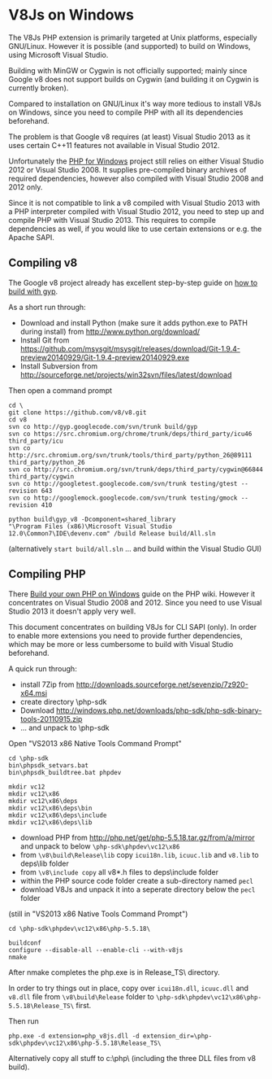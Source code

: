 V8Js on Windows
===============

The V8Js PHP extension is primarily targeted at Unix platforms, especially
GNU/Linux.  However it is possible (and supported) to build on Windows, using
Microsoft Visual Studio.

Building with MinGW or Cygwin is not officially supported; mainly since
Google v8 does not support builds on Cygwin (and building it on Cygwin is
currently broken).

Compared to installation on GNU/Linux it's way more tedious to install V8Js
on Windows, since you need to compile PHP with all its dependencies beforehand.

The problem is that Google v8 requires (at least) Visual Studio 2013 as it
uses certain C++11 features not available in Visual Studio 2012.

Unfortunately the [PHP for Windows](http://windows.php.net/) project still
relies on either Visual Studio 2012 or Visual Studio 2008.
It supplies pre-compiled binary archives of required dependencies, however also
compiled with Visual Studio 2008 and 2012 only.

Since it is not compatible to link a v8 compiled with Visual Studio 2013 with
a PHP interpreter compiled with Visual Studio 2012, you need to step up and
compile PHP with Visual Studio 2013.  This requires to compile dependencies as
well, if you would like to use certain extensions or e.g. the Apache SAPI.


Compiling v8
------------

The Google v8 project already has excellent step-by-step guide on
[how to build with gyp](https://code.google.com/p/v8-wiki/wiki/BuildingWithGYP).

As a short run through:

* Download and install Python (make sure it adds python.exe to PATH during install)
  from http://www.python.org/download/
* Install Git from https://github.com/msysgit/msysgit/releases/download/Git-1.9.4-preview20140929/Git-1.9.4-preview20140929.exe
* Install Subversion from http://sourceforge.net/projects/win32svn/files/latest/download

Then open a command prompt

```
cd \
git clone https://github.com/v8/v8.git
cd v8
svn co http://gyp.googlecode.com/svn/trunk build/gyp
svn co https://src.chromium.org/chrome/trunk/deps/third_party/icu46 third_party/icu
svn co http://src.chromium.org/svn/trunk/tools/third_party/python_26@89111 third_party/python_26
svn co http://src.chromium.org/svn/trunk/deps/third_party/cygwin@66844 third_party/cygwin
svn co http://googletest.googlecode.com/svn/trunk testing/gtest --revision 643
svn co http://googlemock.googlecode.com/svn/trunk testing/gmock --revision 410

python build\gyp_v8 -Dcomponent=shared_library
"\Program Files (x86)\Microsoft Visual Studio 12.0\Common7\IDE\devenv.com" /build Release build/All.sln
```

(alternatively `start build/all.sln` ... and build within the Visual Studio GUI)



Compiling PHP
-------------

There [Build your own PHP on Windows](https://wiki.php.net/internals/windows/stepbystepbuild)
guide on the PHP wiki.  However it concentrates on Visual Studio 2008 and 2012.
Since you need to use Visual Studio 2013 it doesn't apply very well.

This document concentrates on building V8Js for CLI SAPI (only).  In order
to enable more extensions you need to provide further dependencies, which may
be more or less cumbersome to build with Visual Studio beforehand.

A quick run through:

* install 7Zip from http://downloads.sourceforge.net/sevenzip/7z920-x64.msi
* create directory \php-sdk
* Download http://windows.php.net/downloads/php-sdk/php-sdk-binary-tools-20110915.zip
* ... and unpack to \php-sdk

Open "VS2013 x86 Native Tools Command Prompt"

```
cd \php-sdk
bin\phpsdk_setvars.bat
bin\phpsdk_buildtree.bat phpdev

mkdir vc12
mkdir vc12\x86
mkdir vc12\x86\deps
mkdir vc12\x86\deps\bin
mkdir vc12\x86\deps\include
mkdir vc12\x86\deps\lib
```

* download PHP from http://php.net/get/php-5.5.18.tar.gz/from/a/mirror
  and unpack to below `\php-sdk\phpdev\vc12\x86`
* from `\v8\build\Release\lib` copy `icui18n.lib`, `icuuc.lib` and `v8.lib`
  to deps\lib folder
* from `\v8\include copy` all v8*.h files to deps\include folder
* within the PHP source code folder create a sub-directory named `pecl`
* download V8Js and unpack it into a seperate directory below the `pecl` folder

(still in "VS2013 x86 Native Tools Command Prompt")

```
cd \php-sdk\phpdev\vc12\x86\php-5.5.18\

buildconf
configure --disable-all --enable-cli --with-v8js
nmake
```

After nmake completes the php.exe is in Release_TS\ directory.

In order to try things out in place, copy over `icui18n.dll`, `icuuc.dll` and
`v8.dll` file from `\v8\build\Release` folder to
`\php-sdk\phpdev\vc12\x86\php-5.5.18\Release_TS\` first.

Then run

```
php.exe -d extension=php_v8js.dll -d extension_dir=\php-sdk\phpdev\vc12\x86\php-5.5.18\Release_TS\
```

Alternatively copy all stuff to c:\php\ (including the three DLL files from
v8 build).
